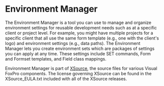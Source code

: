 # Environment Manager
The Environment Manager is a tool you can use to manage and organize environment settings for reusable development needs such as at a specific client or project level. For example, you might have multiple projects for a specific client that all use the same form template (e.g., one with the client's logo) and environment settings (e.g., data paths). The Environment Manager lets you create environment sets which are packages of settings you can apply at any time. These settings include SET commands, Form and Formset templates, and Field class mappings.

Environment Manager is part of [XSource](https://github.com/VFPX/XSource), the source files for various Visual FoxPro components. The license governing XSource can be found in the XSource_EULA.txt included with all of the XSource releases.